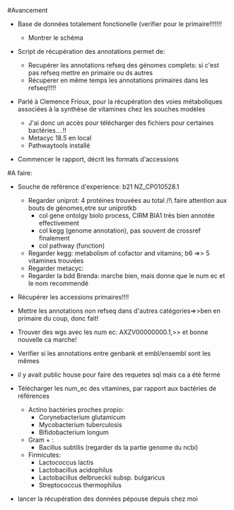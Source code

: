 #Avancement
- Base de données totalement fonctionelle (verifier pour le primaire!!!!!!!
    - Montrer le schéma
- Script de récupération des annotations permet de:
    - Recupérer les annotations refseq des génomes complets: si c'est pas refseq mettre en primaire ou ds autres
    - Récuperer en même temps les annotations primaires dans les refseq!!!!!

- Parlé à Clemence Frioux, pour la récupération des voies métaboliques associées à la synthèse de vitamines chez les 
souches modèles
    - J'ai donc un accès pour télécharger des fichiers pour certaines bactéries....!!
    - Metacyc 18.5 en local     
    - Pathwaytools installé

- Commencer le rapport, décrit les formats d'accessions

#A faire:


- Souche de reférence d'experience: b21 NZ_CP010528.1
    - Regarder uniprot: 4 protéines trouvées au total /!\ faire attention aux bouts de génomes,etre sur uniprotkb
        - col gene ontolgy biolo process, CIRM BIA1 très bien annotée effectivement
        - col kegg (genome annotation), pas souvent de crossref finalement
        - col pathway (function)
    - Regarder kegg: metabolism of cofactor and vitamins; b6 =>> 5 vitamines trouvées
    - Regarder metacyc: 
    - Regarder la bdd Brenda: marche bien, mais donne que le num ec et le nom recommendé
    
- Récupérer les accessions primaires!!!!
- Mettre les annotations non refseq dans d'autres catégories=>>ben en primaire du coup, donc fait!
- Trouver des wgs avec les num ec: AXZV00000000.1,>> et bonne nouvelle ca marche!
- Verifier si les annotations entre genbank et embl/ensembl sont les mêmes
- il y avait public house pour faire des requetes sql mais ca a été fermé

- Télécharger les num_ec des vitamines, par rapport aux bactéries de références
    - Actino bactéries proches propio:
        - Corynebacterium glutamicum
        - Mycobacterium tuberculosis
        - Bifidobacterium longum
    - Gram + :
        - Bacillus subtilis (regarder ds la partie genome du ncbi)
    - Firmicutes:
        - Lactococcus lactis
        - Lactobacillus acidophilus
        - Lactobacillus delbrueckii subsp. bulgaricus
        - Streptococcus thermophilus
        
- lancer la récupération des données pépouse depuis chez moi

